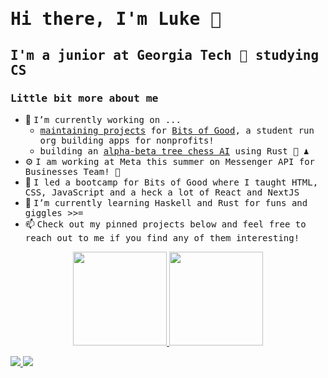
# <samp> Hi there, I'm Luke 👋 </samp>

<!--
Thanks to @therealsharath for such awesome template
**therealsharath/therealsharath** is a ✨ _special_ ✨ repository because its `README.md` (this file) appears on your GitHub profile.

Here are some ideas to get you started:

- 🔭 I’m currently working on ...
- 🌱 I’m currently learning ...
- 👯 I’m looking to collaborate on ...
- 🤔 I’m looking for help with ...
- 💬 Ask me about ...
- 📫 How to reach me: ...
- 😄 Pronouns: ...
- ⚡ Fun fact: ...
-->
## <samp> I'm a junior at Georgia Tech 🐝 studying CS </samp>
### <samp> Little bit more about me </samp>
- 🔭 <samp>I’m currently working on ... </samp>
    - <samp> [maintaining projects](https://github.com/orgs/GTBitsOfGood/projects/2) for [Bits of Good](https://bitsofgood.org/), a student run org building apps for nonprofits! </samp>
    - <samp> building an [alpha-beta tree chess AI](https://github.com/its-edmund/beta-one) using Rust 🦀 ♟️ </samp>
- ⚙️ <samp> I am working at Meta this summer on Messenger API for Businesses Team! 💬 </samp>
- 🏫 <samp> I led a bootcamp for Bits of Good where I taught HTML, CSS, JavaScript and a heck a lot of React and NextJS</samp>
- 🌱 <samp> I’m currently learning Haskell and Rust for funs and giggles >>= </samp>
- 📫 <samp> Check out my pinned projects below and feel free to reach out to me if you find any of them interesting! </samp>

<p align="center">
    <a href="https://github.com/therealsharath" target="_blank">
        <img height="150em" src="https://github-readme-stats-eight-theta.vercel.app/api?username=luke9kim8&show_icons=true&theme=great-gatsby&include_all_commits=true&count_private=true" />
        <img height="150em" src="https://github-readme-stats-eight-theta.vercel.app/api/top-langs/?username=luke9kim8&layout=compact&langs_count=8&theme=great-gatsby"/>
    </a>
</p>

<a href="https://www.linkedin.com/in/luke-wooseok-kim/"> <img src="https://img.shields.io/badge/-luke--wooseok--kim-0A66C2?logo=linkedin&style=flat-square"/> </a>
<a href="mailto: luke9kim8@gmail.com"> <img src="https://img.shields.io/badge/luke9kim8-D14836?&logo=gmail&logoColor=white&style=flat-square"/> </a>

